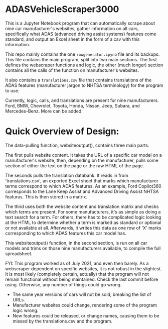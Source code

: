 # ADASVehicleScraper3000
This is a Jupyter Notebook program that can automatically scrape about nine car manufacturer's websites, gather information on all cars, specifically what
ADAS (advanced driving assist systems) features come standard, and output an Excel sheet in the form of a csv with this information. 

This repo mainly contains the one `rowgenerator.ipynb` file and its backups. 
This file contains the main program, split into two main sections.
The first defines the webscraper functions and logic, the other (much longer) section contains all the calls of the function on manufacturer's websites.

It also contains a `translations.csv` file that contains translations of the ADAS features (manufacturer jargon to NHTSA terminology) for the program to use.

Currently, logic, calls, and translations are present for nine manufacturers. Ford, BMW, Chevrolet, Toyota, Honda, Nissan, Jeep, Subara, and Mercedes-Benz. More can be added.


# Quick Overview of Design:
The data-pulling function, websiteoutput(), contains three main parts. 

The first pulls website content. It takes the URL of a specific car model on a manufacturer's website, then, depending on the manufacturer, 
pulls some section of either the text on the page or the raw HTML of the page.

The seconds pulls the translation databank. It reads in from 'translations.csv', an exported Excel sheet that marks which manufacturer terms correspond to which ADAS features.
As an example, Ford Copilot360 corresponds to the Lane Keep Assist and Advanced Driving Assist NHTSA featurus. This is then stored in a matrix.

The third uses both the website content and translation matrix and checks which terms are present. For some manufacturers, it's as simple as doing a text search for a term.
For others, there has to be complicated logic looking at the HTML to determine whether a term is marked as standard or optional or not available at all.
Afterwards, it writes this data as one row of 'X' marks corresponding to which ADAS features this car model has.

This websiteoutput() function, in the second section, is run on all car models and trims on those nine manufacturers available, to compile the full spreadsheet. 


FYI: This program worked as of July 2021, and even then barely. As a webscraper dependent on specific websites, it is not robust in the slightest.
It is most likely (completely certain, actually) that the program will not remain functional without being maintained. Check the last commit before using.
Otherwise, any number of things could go wrong. 
 - The same year versions of cars will not be sold, breaking the list of URLs. 
 - Manufacturer websites could change, rendering some of the program logic wrong. 
 - New features could be released, or change names, causing them to be missed by the translations.csv and the program.